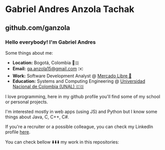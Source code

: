 # Gabriel Andres Anzola Tachak

## github.com/ganzola

### Hello everybody! I'm Gabriel Andres

Some things about me:

- **Location:** Bogotá, Colombia 📍🇴
- **Email:** ga.anzola15@gmail.com ✉️
- **Work:** Software Development Analyst @ <a href="https://mercadolibre.com" target="_blank">Mercado Libre 💪</a>
- **Education:** Systems and Computing Engineering @ <a href="https://unal.edu.co" target="_blank">Universidad Nacional de Colombia (UNAL) 🇨🇴</a>
 
I love programming, here in my github profile you'll find some of my school or personal projects.

I'm interested mostly in web apps (using JS) and Python but I know some things about Java, C, C++, C#.

If you're a recruiter or a possible colleague, you can check my LinkedIn profile [here](https://www.linkedin.com/in/gaanzola/).

You can check bellow ⬇️⬇️⬇️ my work in this repositories:
